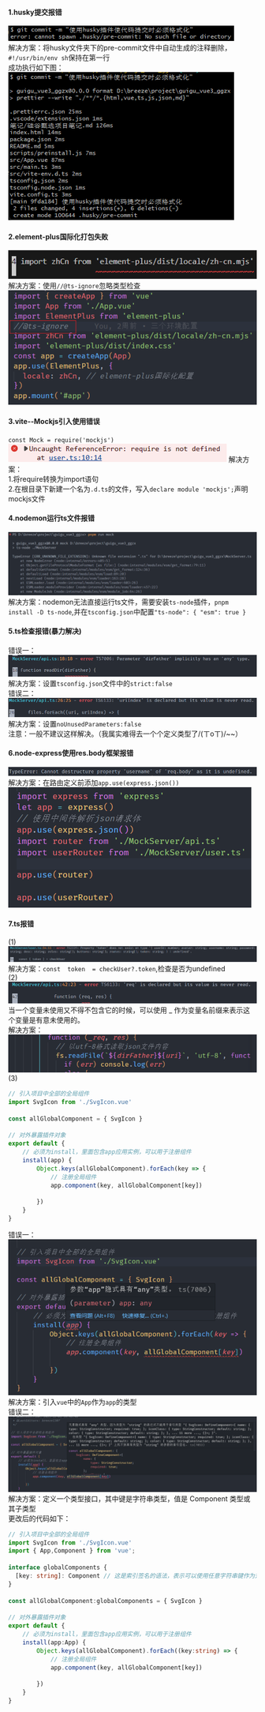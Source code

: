 <!--
 * @Description:
 * @Author: breeze1307
 * @Date: 2023-11-09 17:10:35
 * @LastEditTime: 2023-12-01 17:00:32
 * @LastEditors: breeze1307
-->
#### **1.husky提交报错**

![husky提交报错](https://raw.githubusercontent.com/Breeze1307/img/main/20231109171054.png)    
解决方案：将husky文件夹下的pre-commit文件中自动生成的注释删除，`#!/usr/bin/env sh`保持在第一行  
成功执行如下图：  
![husky成功-push前自动检查格式](https://raw.githubusercontent.com/Breeze1307/img/main/20231109171308.png)  

#### **2.element-plus国际化打包失败**  

![element-plus国际化打包失败](https://raw.githubusercontent.com/Breeze1307/img/main/20231109183907.png)  
解决方案：使用`//@ts-ignore`忽略类型检查  
![20231124150034](https://raw.githubusercontent.com/Breeze1307/img/main/20231124150034.png)  

#### **3.vite--Mockjs引入使用错误** 

`const Mock = require('mockjs')`
![报错信息](https://raw.githubusercontent.com/Breeze1307/img/main/20231128153126.png) 
解决方案：  
1.将require转换为import语句  
2.在根目录下新建一个名为`.d.ts`的文件，写入`declare module 'mockjs';`声明mockjs文件  

#### **4.nodemon运行ts文件报错**  

![20231130110254](https://raw.githubusercontent.com/Breeze1307/img/main/20231130110254.png)  
解决方案：nodemon无法直接运行ts文件，需要安装`ts-node`插件，`pnpm install -D ts-node`,并在`tsconfig.json`中配置`"ts-node": { "esm": true }`

#### **5.ts检查报错(暴力解决)**  

错误一：  
![20231130110602](https://raw.githubusercontent.com/Breeze1307/img/main/20231130110602.png)  
解决方案：设置`tsconfig.json`文件中的`strict:false`  
错误二：  
![20231130110834](https://raw.githubusercontent.com/Breeze1307/img/main/20231130110834.png)  
解决方案：设置`noUnusedParameters:false`  
注意：一般不建议这样解决。（我属实难得去一个个定义类型了/(ㄒoㄒ)/~~）  

#### **6.node-express使用res.body框架报错**  

![20231130141354](https://raw.githubusercontent.com/Breeze1307/img/main/20231130141354.png)  
解决方案：在路由定义前添加`app.use(express.json())`  
![20231130141524](https://raw.githubusercontent.com/Breeze1307/img/main/20231130141524.png)  

#### **7.ts报错**  
(1)   
![20231201104614](https://raw.githubusercontent.com/Breeze1307/img/main/20231201104614.png)  
解决方案：`const  token  = checkUser?.token`,检查是否为undefined  
(2)  
![20231201105621](https://raw.githubusercontent.com/Breeze1307/img/main/20231201105621.png) 
当一个变量未使用又不得不包含它的时候，可以使用 _ 作为变量名前缀来表示这个变量是有意未使用的。   
解决方案：![20231201105806](https://raw.githubusercontent.com/Breeze1307/img/main/20231201105806.png)  
(3)  
```ts
// 引入项目中全部的全局组件
import SvgIcon from './SvgIcon.vue'

const allGlobalComponent = { SvgIcon }

// 对外暴露插件对象
export default {
    // 必须为install，里面包含app应用实例，可以用于注册组件
    install(app) {
        Object.keys(allGlobalComponent).forEach(key => {
            // 注册全局组件
            app.component(key, allGlobalComponent[key])
            
        })
    }
}
```
错误一：![20231201165237](https://raw.githubusercontent.com/Breeze1307/img/main/20231201165237.png)  
解决方案：引入`vue`中的`App`作为`app`的类型  
错误二：![20231201165306](https://raw.githubusercontent.com/Breeze1307/img/main/20231201165306.png)  
解决方案：定义一个类型接口，其中键是字符串类型，值是 Component 类型或其子类型    
更改后的代码如下：
```ts
// 引入项目中全部的全局组件
import SvgIcon from './SvgIcon.vue'
import { App,Component } from 'vue';

interface globalComponents {
  [key: string]: Component // 这是索引签名的语法，表示可以使用任意字符串键作为对象的键,值为Component类型或其子类型
}

const allGlobalComponent:globalComponents = { SvgIcon }

// 对外暴露插件对象
export default {
    // 必须为install，里面包含app应用实例，可以用于注册组件
    install(app:App) {
        Object.keys(allGlobalComponent).forEach((key:string) => {
            // 注册全局组件
            app.component(key, allGlobalComponent[key])
            
        })
    }
}
```



